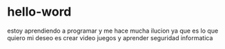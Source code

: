 # hello-word

estoy aprendiendo a programar y me hace mucha ilucion ya que es lo que quiero mi deseo es crear video juegos 
y aprender seguridad informatica
